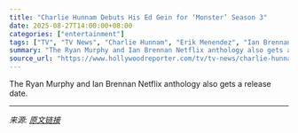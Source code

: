 ```yaml
---
title: "Charlie Hunnam Debuts His Ed Gein for ‘Monster’ Season 3"
date: 2025-08-27T14:00:00+08:00
categories: ["entertainment"]
tags: ["TV", "TV News", "Charlie Hunnam", "Erik Menendez", "Ian Brennan", "Jeffrey dahmer", "Lyle Menendez", "Monster (Netflix)", "Monsters: The Lyle and Erik Menendez Story", "Netflix", "Ryan Murphy"]
summary: "The Ryan Murphy and Ian Brennan Netflix anthology also gets a release date."
source_url: "https://www.hollywoodreporter.com/tv/tv-news/charlie-hunnam-ed-gein-monster-netflix-release-date-1236354634/"
---
```


The Ryan Murphy and Ian Brennan Netflix anthology also gets a release date.

---

*来源: [原文链接](https://www.hollywoodreporter.com/tv/tv-news/charlie-hunnam-ed-gein-monster-netflix-release-date-1236354634/)*
